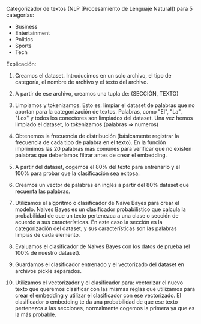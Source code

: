 Categorizador de textos (NLP [Procesamiento de Lenguaje Natural]) para 5 categorías:

* Business
* Entertainment
* Politics 
* Sports
* Tech

Explicación:

1. Creamos el dataset. 
  Introducimos en un solo archivo, el tipo de categoría, el nombre de archivo y el texto del archivo.

2. A partir de ese archivo, creamos una tupla de:
  (SECCIÓN, TEXTO)

3. Limpiamos y tokenizamos. Esto es: limpiar el dataset de palabras que no aportan para la categorización de textos. Palabras, como "El", "La", "Los" y todos los conectores son limpiados del dataset. Una vez hemos limpiado el dataset, lo tokenizamos (palabras => numeros)

4. Obtenemos la frecuencia de distribución (básicamente registrar la frecuencia de cada tipo de palabra en el texto). En la función imprimimos las 20 palabras más comunes para verificar que no existen palabras que deberíamos filtrar antes de crear el embedding. 

5. A partir del dataset, cogemos el 80% del texto para entrenarlo y el 100% para probar que la clasificación sea exitosa. 

6. Creamos un vector de palabras en inglés a partir del 80% dataset que recuenta las palabras.

7. Utilizamos el algoritmo o clasificador de Naive Bayes para crear el modelo. Naives Bayes es un clasificador probabilistico que calcula la probabilidad de que un texto pertenezca a una clase o sección de acuerdo a sus características. En este caso la sección es la categorización del dataset, y sus características son las palabras limpias de cada elemento. 

8. Evaluamos el clasificador de Naives Bayes con los datos de prueba (el 100% de nuestro dataset). 

9. Guardamos el clasificador entrenado y el vectorizado del dataset en archivos pickle separados.

10. Utilizamos el vectorizador y el clasificador para: vectorizar el nuevo texto que queremos clasificar con las mismas reglas que utilizamos para crear el embedding y utilizar el clasificador con ese vectorizado. El clasificador o embedding te da una probabilidad de que ese texto pertenezca a las secciones, normalmente cogemos la primera ya que es la más probable. 





